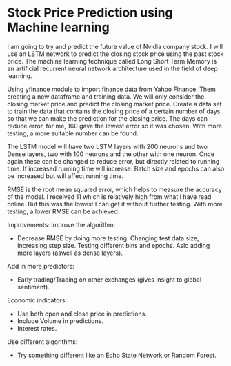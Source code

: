 # Stock Price Prediction using Machine learning

I am going to try and predict the future value of Nvidia company stock. I will use an LSTM network to predict the closing stock price using the past stock price. The machine learning technique called Long Short Term Memory is an artificial recurrent neural network architecture used in the field of deep learning.

Using yfinance module to import finance data from Yahoo Finance. Them creating a new dataframe and training data. We will only consider the closing market price and predict the closing market price. Create a data set to train the data that contains the closing price of a certain number of days so that we can make the prediction for the closing price. The days can reduce error, for me, 160 gave the lowest error so it was chosen. With more testing, a more suitable number can be found. 

The LSTM model will have two LSTM layers with 200 neurons and two Dense layers, two with 100 neurons and the other with one neuron. Once again these can be changed to reduce error, but directly related to running time. If increased running time will increase. Batch size and epochs can also be increased but will affect running time. 

RMSE is the root mean squared error, which helps to measure the accuracy of the model.
I received 11 which is relatively high from what I have read online. But this was the lowest I can get it without further testing. With more testing, a lower RMSE can be achieved. 


Improvements:
Improve the algorithm:
- Decrease RMSE by doing more testing. Changing test data size, increasing step size. Testing different bins and epochs. Aslo adding more layers (aswell as dense layers).

Add in more predictors:
- Early trading/Trading on other exchanges (gives insight to global sentiment).

Economic indicators:
- Use both open and close price in predictions.
- Include Volume in predictions. 
- Interest rates.

Use different algorithms:
- Try something different like an Echo State Network or Random Forest. 
